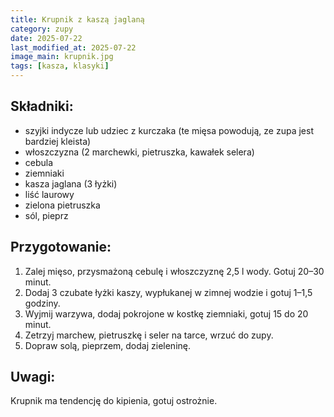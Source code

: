 ```yaml
---
title: Krupnik z kaszą jaglaną
category: zupy
date: 2025-07-22
last_modified_at: 2025-07-22
image_main: krupnik.jpg
tags: [kasza, klasyki]
---
```


## Składniki:
 - szyjki indycze lub udziec z kurczaka (te mięsa powodują, ze zupa jest bardziej kleista)
 - włoszczyzna (2 marchewki, pietruszka, kawałek selera)
 - cebula
 - ziemniaki
 - kasza jaglana (3 łyżki)
 - liść laurowy
 - zielona pietruszka
 - sól, pieprz

## Przygotowanie:
1. Zalej mięso, przysmażoną cebulę i włoszczyznę 2,5 l wody. Gotuj 20–30 minut.
2. Dodaj 3 czubate łyżki kaszy, wypłukanej w zimnej wodzie i gotuj 1–1,5 godziny.
3. Wyjmij warzywa, dodaj pokrojone w kostkę ziemniaki, gotuj 15 do 20 minut.
4. Zetrzyj marchew, pietruszkę i seler na tarce, wrzuć do zupy.
5. Dopraw solą, pieprzem, dodaj zieleninę.

## Uwagi:
Krupnik ma tendencję do kipienia, gotuj ostrożnie.
